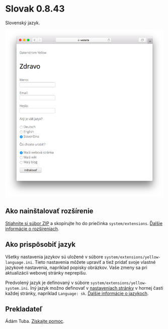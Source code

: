 # Slovak 0.8.43

Slovenský jazyk.

<p align="center"><img src="slovak-screenshot.png?raw=true" alt="Snímka obrazovky"></p>

## Ako nainštalovať rozšírenie

[Stiahnite si súbor ZIP](https://github.com/datenstrom/yellow-extensions/raw/main/downloads/slovak.zip) a skopírujte ho do priečinka `system/extensions`. [Ďalšie informácie o rozšíreniach](https://github.com/annaesvensson/yellow-update).

## Ako prispôsobiť jazyk

Všetky nastavenia jazykov sú uložené v súbore `system/extensions/yellow-language.ini`. Tieto nastavenia môžete upraviť a tiež pridať svoje vlastné jazykové nastavenia, napríklad popisky obrázkov. Vaše zmeny sa pri aktualizácii webovej stránky neprepíšu.

Predvolený jazyk je definovaný v súbore `system/extensions/yellow-system.ini`. Iný jazyk možno definovať v [nastaveniach stránky](https://github.com/annaesvensson/yellow-core#settings-page) v hornej časti každej stránky, napríklad `Language: sk`. [Ďalšie informácie o jazykoch](https://datenstrom.se/yellow/help/how-to-customise-a-language).

## Prekladateľ

Ádám Tuba. [Získajte pomoc](https://datenstrom.se/yellow/help/).
